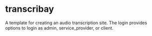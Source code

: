 # transcribay

A template for creating an audio transcription site. The login provides options to login as admin, service_provider, or client.
